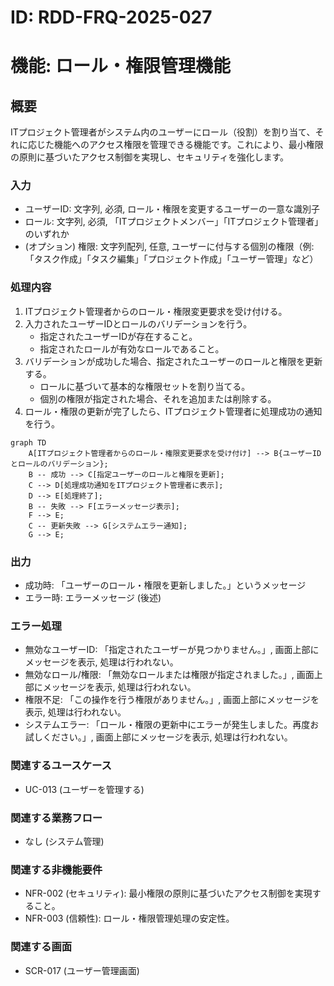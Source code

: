 # ID: RDD-FRQ-2025-027

# 機能: ロール・権限管理機能

## 概要

ITプロジェクト管理者がシステム内のユーザーにロール（役割）を割り当て、それに応じた機能へのアクセス権限を管理できる機能です。これにより、最小権限の原則に基づいたアクセス制御を実現し、セキュリティを強化します。

### 入力

- ユーザーID: 文字列, 必須, ロール・権限を変更するユーザーの一意な識別子
- ロール: 文字列, 必須, 「ITプロジェクトメンバー」「ITプロジェクト管理者」のいずれか
- (オプション) 権限: 文字列配列, 任意, ユーザーに付与する個別の権限（例: 「タスク作成」「タスク編集」「プロジェクト作成」「ユーザー管理」など）

### 処理内容

1. ITプロジェクト管理者からのロール・権限変更要求を受け付ける。
1. 入力されたユーザーIDとロールのバリデーションを行う。
   - 指定されたユーザーIDが存在すること。
   - 指定されたロールが有効なロールであること。
1. バリデーションが成功した場合、指定されたユーザーのロールと権限を更新する。
   - ロールに基づいて基本的な権限セットを割り当てる。
   - 個別の権限が指定された場合、それを追加または削除する。
1. ロール・権限の更新が完了したら、ITプロジェクト管理者に処理成功の通知を行う。

```mermaid
graph TD
    A[ITプロジェクト管理者からのロール・権限変更要求を受け付け] --> B{ユーザーIDとロールのバリデーション};
    B -- 成功 --> C[指定ユーザーのロールと権限を更新];
    C --> D[処理成功通知をITプロジェクト管理者に表示];
    D --> E[処理終了];
    B -- 失敗 --> F[エラーメッセージ表示];
    F --> E;
    C -- 更新失敗 --> G[システムエラー通知];
    G --> E;
```

### 出力

- 成功時: 「ユーザーのロール・権限を更新しました。」というメッセージ
- エラー時: エラーメッセージ (後述)

### エラー処理

- 無効なユーザーID: 「指定されたユーザーが見つかりません。」, 画面上部にメッセージを表示, 処理は行われない。
- 無効なロール/権限: 「無効なロールまたは権限が指定されました。」, 画面上部にメッセージを表示, 処理は行われない。
- 権限不足: 「この操作を行う権限がありません。」, 画面上部にメッセージを表示, 処理は行われない。
- システムエラー: 「ロール・権限の更新中にエラーが発生しました。再度お試しください。」, 画面上部にメッセージを表示, 処理は行われない。

### 関連するユースケース

- UC-013 (ユーザーを管理する)

### 関連する業務フロー

- なし (システム管理)

### 関連する非機能要件

- NFR-002 (セキュリティ): 最小権限の原則に基づいたアクセス制御を実現すること。
- NFR-003 (信頼性): ロール・権限管理処理の安定性。

### 関連する画面

- SCR-017 (ユーザー管理画面)
